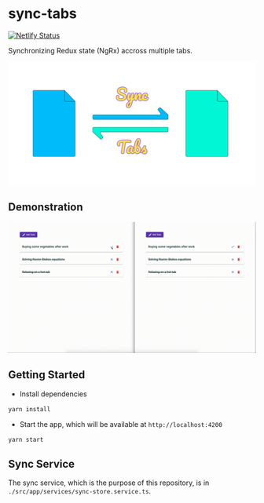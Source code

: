 # sync-tabs
[![Netlify Status](https://api.netlify.com/api/v1/badges/08b64187-31a4-486b-ab95-5a982884f5f2/deploy-status)](https://app.netlify.com/sites/kind-bose-068089/deploys)

Synchronizing Redux state (NgRx) accross multiple tabs.

![Image description](sync.png)


## Demonstration

![demo.gif](demo.gif)

## Getting Started

- Install dependencies
```bash
yarn install
```

- Start the app, which will be available at `http://localhost:4200`
```bash
yarn start
```

## Sync Service

The sync service, which is the purpose of this repository, is in `./src/app/services/sync-store.service.ts`.